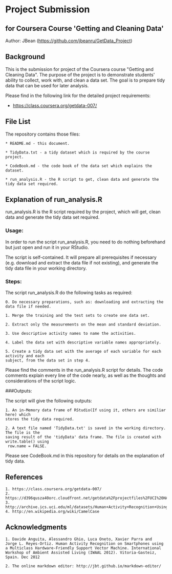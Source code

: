 # Project Submission
## for Coursera Course 'Getting and Cleaning Data'

Author: JBean (https://github.com/jbeanru/GetData_Project)

Background
--------------------------
This is the submission for project of the Coursera course "Getting and Cleaning Data". The purpose of the project is to demonstrate students' ability to collect, work with, and clean a data set. 
The goal is to prepare tidy data that can be used for later analysis.

Please find in the following link for the detailed project requirements:

* https://class.coursera.org/getdata-007/


File List
--------------------------
The repository contains those files:

    * README.md - this document.

    * TidyData.txt - a tidy dataset which is required by the course project.

    * CodeBook.md - the code book of the data set which explains the dataset.

    * run_analysis.R - the R script to get, clean data and generate the tidy data set required.


Explanation of run_analysis.R
--------------------------

run_analysis.R is the R script required by the project, which will get, clean data and generate the tidy data set required.

### Usage:
In order to run the script run_analysis.R, you need to do nothing beforehand but just open and run it in your RStudio.

The script is self-contained. It will prepare all prerequisites if necessary (e.g. download and extract the data file if not existing), and generate the tidy data file in your working directory.


### Steps:
The script run_analysis.R do the following tasks as required:
 
 
    0. Do necessary preparations, such as: downloading and extracting the data file if needed.
 	
    1. Merge the training and the test sets to create one data set.
    
    2. Extract only the measurements on the mean and standard deviation. 
	
    3. Use descriptive activity names to name the activities.
    
    4. Label the data set with descriptive variable names appropriately. 
    
    5. Create a tidy data set with the average of each variable for each activity and each
    subject, from the data set in step 4.
    
Please find the comments in the run_analysis.R script for details. The code comments explain every line of the code nearly, as well as the thoughts and considerations of the script logic.

###Outputs:

The script will give the following outputs:
    
    1. An in-Memory data frame of RStudio(If using it, others are similiar here) which
    stores the tidy data required.
    
    2. A text file named 'TidyData.txt' is saved in the working directory. The file is the
    saving result of the 'tidyData' data frame. The file is created with write.table() using
     row.name = FALSE.

Please see CodeBook.md in this repository for details on the explanation of tidy data.
 
References
---------------------------
    1. https://class.coursera.org/getdata-007/
    2. https://d396qusza40orc.cloudfront.net/getdata%2Fprojectfiles%2FUCI%20HAR%20Dataset.zip
    3. http://archive.ics.uci.edu/ml/datasets/Human+Activity+Recognition+Using+Smartphones
    4. http://en.wikipedia.org/wiki/CamelCase


Acknowledgments
---------------------------
 	1. Davide Anguita, Alessandro Ghio, Luca Oneto, Xavier Parra and 
	Jorge L. Reyes-Ortiz. Human Activity Recognition on Smartphones using 
	a Multiclass Hardware-Friendly Support Vector Machine. International 
	Workshop of Ambient Assisted Living (IWAAL 2012). Vitoria-Gasteiz, 
	Spain. Dec 2012
	
	2. The online markdown editor: http://jbt.github.io/markdown-editor/
